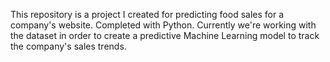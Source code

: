 This repository is a project I created for predicting food sales for a company's website.  Completed with Python.
Currently we're working with the dataset in order to create a predictive Machine Learning model to track the company's sales trends.